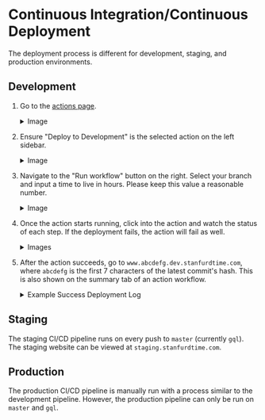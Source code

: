 # Continuous Integration/Continuous Deployment

The deployment process is different for development, staging, and production environments.

## Development

1. Go to the [actions page](https://github.com/asuc-octo/berkeleytime/actions).
    <details><summary>Image</summary>

    ![Github Actions Page](./assets/cicd-dev-1.png)

    </details>

2. Ensure "Deploy to Development" is the selected action on the left sidebar.
    <details><summary>Image</summary>

    ![Deploy to Development Sidebar Button](./assets/cicd-dev-2.png)

    </details>

3. Navigate to the "Run workflow" button on the right. Select your branch and input a time to live in hours. Please keep this value a reasonable number.
    <details><summary>Image</summary>

    ![Deploy to Development Action Menu](./assets/cicd-dev-3.png)

    </details>

4. Once the action starts running, click into the action and watch the status of each step. If the deployment fails, the action will fail as well.
    <details><summary>Images</summary>

    ![Deploy to Development Action Running](./assets/cicd-dev-4.png)
    You can view the logs of each step by navigating the left sidebar.
    ![Deploy to Development Action Logs](./assets/cicd-dev-5.png)

    </details>

5. After the action succeeds, go to `www.abcdefg.dev.stanfurdtime.com`, where `abcdefg` is the first 7 characters of the latest commit's hash. This is also shown on the summary tab of an action workflow.

    <details><summary>Example Success Deployment Log</summary>

    ```
    ======= CLI Version =======
    Drone SSH version 1.8.0
    ===========================
    Release "bt-dev-app-69d94b6" does not exist. Installing it now.
    Pulled: registry-1.docker.io/octoberkeleytime/bt-app:0.1.0-dev.69d94b6
    Digest: sha256:e3d020b8582b8b4c583f026f79e4ab2b374386ce67ea5ee43aa65c6b334f9db0
    W1204 22:20:37.827877 2103423 warnings.go:70] unknown field "spec.template.app.kubernetes.io/instance"
    W1204 22:20:37.827939 2103423 warnings.go:70] unknown field "spec.template.app.kubernetes.io/managed-by"
    W1204 22:20:37.827947 2103423 warnings.go:70] unknown field "spec.template.app.kubernetes.io/name"
    W1204 22:20:37.827952 2103423 warnings.go:70] unknown field "spec.template.env"
    W1204 22:20:37.827956 2103423 warnings.go:70] unknown field "spec.template.helm.sh/chart"
    NAME: bt-dev-app-69d94b6
    LAST DEPLOYED: Wed Dec  4 22:20:36 2024
    NAMESPACE: bt
    STATUS: deployed
    REVISION: 1
    TEST SUITE: None
    Waiting for deployment "bt-dev-app-69d94b6-backend" rollout to finish: 0 of 2 updated replicas are available...
    Waiting for deployment "bt-dev-app-69d94b6-backend" rollout to finish: 1 of 2 updated replicas are available...
    deployment "bt-dev-app-69d94b6-backend" successfully rolled out
    deployment "bt-dev-app-69d94b6-frontend" successfully rolled out
    ===============================================
    ✅ Successfully executed commands to all hosts.
    ===============================================
    ```

    </details>

## Staging

The staging CI/CD pipeline runs on every push to `master` (currently `gql`). The staging website can be viewed at `staging.stanfurdtime.com`.

## Production

The production CI/CD pipeline is manually run with a process similar to the development pipeline. However, the production pipeline can only be run on `master` and `gql`.
